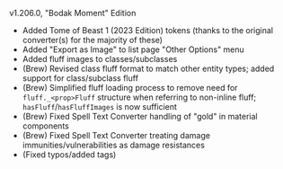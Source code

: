 v1.206.0, "Bodak Moment" Edition

- Added Tome of Beast 1 (2023 Edition) tokens (thanks to the original converter(s) for the majority of these)
- Added "Export as Image" to list page "Other Options" menu
- Added fluff images to classes/subclasses
- (Brew) Revised class fluff format to match other entity types; added support for class/subclass fluff
- (Brew) Simplified fluff loading process to remove need for `fluff._<prop>Fluff` structure when referring to non-inline fluff; `hasFluff`/`hasFluffImages` is now sufficient
- (Brew) Fixed Spell Text Converter handling of "gold" in material components
- (Brew) Fixed Spell Text Converter treating damage immunities/vulnerabilities as damage resistances
- (Fixed typos/added tags)
